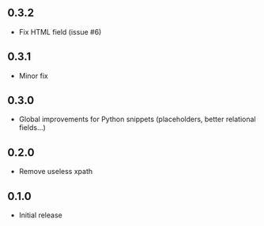 ## 0.3.2

* Fix HTML field (issue #6)

## 0.3.1

* Minor fix

## 0.3.0

* Global improvements for Python snippets (placeholders, better relational fields...)

## 0.2.0

* Remove useless xpath

## 0.1.0

* Initial release
